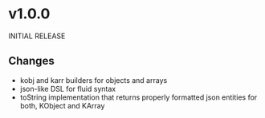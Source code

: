 # v1.0.0

INITIAL RELEASE

## Changes

* kobj and karr builders for objects and arrays
* json-like DSL for fluid syntax
* toString implementation that returns properly formatted json entities for both, KObject and KArray
